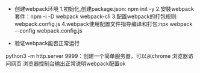 - 创建webpack环境
1.初始化,创建package.json: npm init -y
2.安裝webpack套件：npm -i -D webpack webpack-cli
3.配置webpack的打包规则: webpack.config.js
4.webpack使用配置文件指导编译和打包:npx webpack --config webpack.config.js

- 验证webpack能否正常运行

python3 -m http.server 9999：创建一个简单服务器，可以从chrome 浏览器访问网页
浏览器控制台输出正常说明webpack配置ok
